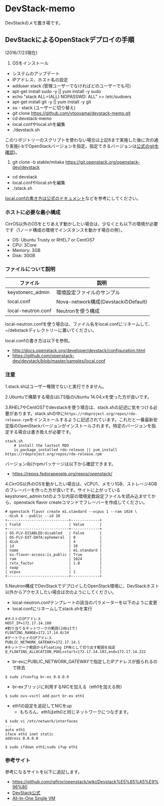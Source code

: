 
# DevStack-memo

DevStackのメモ置き場です。


## DevStackによるOpenStackデプロイの手順
(2016/7/23現在)

1. OSをインストール
- システムのアップデート
- IPアドレス、ホスト名の設定
- adduser stack (管理ユーザーでなければどのユーザーでも可)
- apt-get install sudo -y || yum install -y sudo
- echo "stack ALL=(ALL) NOPASSWD: ALL" >> /etc/sudoers
- apt-get install git -y || yum install -y git
- su - stack (ユーザーに切り替え)
- git clone https://github.com/ytooyama/devstack-memo.git
- cd devstack-memo
- local.confやlocal.shを編集
- ./devstack.sh

このリポジトリーのスクリプトを使わない場合は上記8まで実施した後に次の通り実施(-bでOpenStackバージョンを指定。指定できるバージョンは[公式のgitを確認](https://github.com/openstack-dev/devstack))。

1. git clone -b stable/mitaka https://git.openstack.org/openstack-dev/devstack
- cd devstack
- local.confやlocal.shを編集
- ./stack.sh

[local.confの書き方は公式のドキュメント](http://docs.openstack.org/developer/devstack/configuration.html)などを参考にしてください。


### ホストに必要な最小構成
CirrOS以外のOSをとりあえず動かしたい場合は、少なくとも以下の環境が必要です（1ノード構成の環境でインスタンスを動かす場合の例）。

- OS: Ubuntu Trusty or RHEL7 or CentOS7
- CPU: 3Core
- Memory: 3GB
- Disk: 30GB

### ファイルについて説明

ファイル              | 説明
-------------------- | ------------------------------
keystonerc_admin     | 環境設定ファイルのサンプル
local.conf           | Nova-network構成(DevstackのDefault)
local-neutron.conf   | Neutronを使う構成

local-neutron.confを使う場合は、ファイル名をlocal.confにリネームして、~/debstackディレクトリーに置いてください。

local.confの書き方は以下を参照。

- <http://docs.openstack.org/developer/devstack/configuration.html>
- <https://github.com/openstack-dev/devstack/blob/master/samples/local.conf>

### 注意

1.stack.shはユーザー権限でないと実行できません。

2.Ubuntuで構築する場合はLTS版のUbuntu 14.04.xを使った方が良いです。

3.RHEL7やCentOS7でdevstackを使う場合は、stack.shの記述に気をつける必要があります。stack.shの中に`https://rdoproject.org/repos/rdo-release.rpm`をインストールするように記述されています。これだと一番最新安定版のOpenStackバージョンがインストールされます。特定のバージョンを指定する場合は書き換えが必要です。

```
stack.sh
    # install the lastest RDO
    is_package_installed rdo-release || yum_install https://rdoproject.org/repos/rdo-release.rpm
```

バージョン向けrpmパッケージは以下から確認できます。

- <https://repos.fedorapeople.org/repos/openstack/>

4.CirrOS以外のOSを動かしたい場合は、vCPU1、メモリ1GB、ストレージ4GBのフレーバーを作った方が良いです。サイトに上がっているkeystonerc_admin.txtのような内容の環境変数設定ファイルを読み込ませてから、openstack flavor createコマンドでフレーバーを作成してください。

````
# openstack flavor create m1.standard --vcpus 1 --ram 1024 \
--disk 4 --public --id 10
+----------------------------+-------------+
| Field                      | Value       |
+----------------------------+-------------+
| OS-FLV-DISABLED:disabled   | False       |
| OS-FLV-EXT-DATA:ephemeral  | 0           |
| disk                       | 4           |
| id                         | 10          |
| name                       | m1.standard |
| os-flavor-access:is_public | True        |
| ram                        | 1024        |
| rxtx_factor                | 1.0         |
| swap                       |             |
| vcpus                      | 1           |
+----------------------------+-------------+
````

5.Neutron構成でDevStackでデプロイしたOpenStack環境に、DevStackホスト以外からアクセスしたい場合は次のようにしてください。

- local-neutron.confテンプレートの該当のパラメーターを以下のように変更
- local.confにリネームしてstack.shを実行

````
#ホストのIPアドレス
HOST_IP=172.17.14.100
#割り当てるネットワークの範囲(24bitで)
FLOATING_RANGE=172.17.14.0/24
#ゲートウェイのIPアドレス
PUBLIC_NETWORK_GATEWAY=172.17.14.1
#ネットワーク範囲からFloating IP用として切り出す範囲を指定
Q_FLOATING_ALLOCATION_POOL=start=172.17.14.193,end=172.17.14.222
````

- br-exにPUBLIC_NETWORK_GATEWAYで指定したIPアドレスが振られるので除去

````
$ sudo ifconfig br-ex 0.0.0.0
````

- br-exブリッジに利用するNICを加える（eth1を加える例）

````
$ sudo ovs-vsctl add-port br-ex eth1
````

- eth1の設定を追記してNICをup
  - もちろん、eth1はeth0と同じネットワークにつなぎます。

````
$ sudo vi /etc/network/interfaces
...
auto eth1
iface eth1 inet static
address 0.0.0.0

$ sudo ifdown eth1;sudo ifup eth1
````

### 参考サイト
参考になるサイトを以下に追記します。

-  <https://github.com/rafiror/openstack/wiki/Devstack%E5%85%A5%E9%96%80>
-  [DevStack公式](http://docs.openstack.org/developer/devstack/)
-  [All-In-One Single VM](http://docs.openstack.org/developer/devstack/guides/single-vm.html)